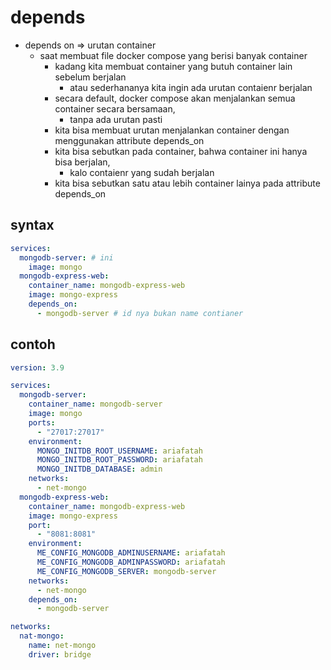 # depends
- depends on => urutan container
  - saat membuat file docker compose yang berisi banyak container
    - kadang kita membuat container yang butuh container lain sebelum berjalan
      - atau sederhananya kita ingin ada urutan contaienr berjalan
    - secara default, docker compose akan menjalankan semua container secara bersamaan,
      - tanpa ada urutan pasti
    - kita bisa membuat urutan menjalankan container dengan menggunakan attribute depends_on
    - kita bisa sebutkan pada container, bahwa container ini hanya bisa berjalan, 
      - kalo contaienr yang sudah berjalan
    - kita bisa sebutkan satu atau lebih container lainya pada attribute depends_on

## syntax
```yaml
services:
  mongodb-server: # ini
    image: mongo
  mongodb-express-web:
    container_name: mongodb-express-web
    image: mongo-express
    depends_on:
      - mongodb-server # id nya bukan name contianer
```

## contoh
```yaml
version: 3.9

services:
  mongodb-server:
    container_name: mongodb-server
    image: mongo
    ports:
      - "27017:27017"
    environment:
      MONGO_INITDB_ROOT_USERNAME: ariafatah
      MONGO_INITDB_ROOT_PASSWORD: ariafatah
      MONGO_INITDB_DATABASE: admin
    networks:
      - net-mongo
  mongodb-express-web:
    container_name: mongodb-express-web
    image: mongo-express
    port:
      - "8081:8081"
    environment:
      ME_CONFIG_MONGODB_ADMINUSERNAME: ariafatah
      ME_CONFIG_MONGODB_ADMINPASSWORD: ariafatah
      ME_CONFIG_MONGODB_SERVER: mongodb-server
    networks:
      - net-mongo
    depends_on:
      - mongodb-server

networks:
  nat-mongo:
    name: net-mongo
    driver: bridge
```